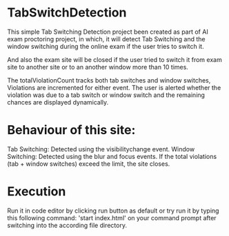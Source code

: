 # TabSwitchDetection
This simple Tab Switching Detection project been created as part of AI exam proctoring project, in which, it will detect Tab Switching and the window switching during the online exam if the user tries to switch it.

And also the exam site will be closed if the user tried to switch it from exam site to another site or to an another window more than 10 times.

The totalViolationCount tracks both tab switches and window switches, Violations are incremented for either event.
The user is alerted whether the violation was due to a tab switch or window switch and the remaining chances are displayed dynamically.

# Behaviour of this site:
Tab Switching: Detected using the visibilitychange event.
Window Switching: Detected using the blur and focus events.
If the total violations (tab + window switches) exceed the limit, the site closes.

# Execution
Run it in code editor by clicking run button as default or try run it by typing this following command: 'start index.html' on your command prompt after switching into the according file directory.
